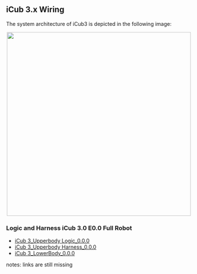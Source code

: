 ## iCub 3.x Wiring 

The system architecture of iCub3 is depicted in the following image:

<center> <img src ="../img/Architecture_iCub3.0.png" width=500>
         
</center>

### Logic and Harness iCub 3.0 E0.0 Full Robot 
- [iCub 3_Upperbody Logic_0.0.0]()
- [iCub 3_Upperbody Harness_0.0.0]()
- [iCub 3_LowerBody_0.0.0]()

notes: links are still missing 